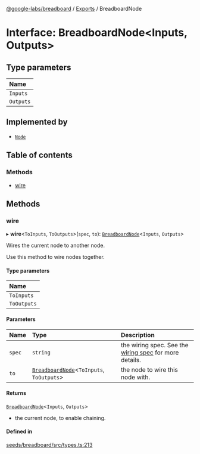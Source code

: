 [@google-labs/breadboard](../README.md) / [Exports](../modules.md) / BreadboardNode

# Interface: BreadboardNode<Inputs, Outputs\>

## Type parameters

| Name |
| :------ |
| `Inputs` |
| `Outputs` |

## Implemented by

- [`Node`](../classes/Node.md)

## Table of contents

### Methods

- [wire](BreadboardNode.md#wire)

## Methods

### wire

▸ **wire**<`ToInputs`, `ToOutputs`\>(`spec`, `to`): [`BreadboardNode`](BreadboardNode.md)<`Inputs`, `Outputs`\>

Wires the current node to another node.

Use this method to wire nodes together.

#### Type parameters

| Name |
| :------ |
| `ToInputs` |
| `ToOutputs` |

#### Parameters

| Name | Type | Description |
| :------ | :------ | :------ |
| `spec` | `string` | the wiring spec. See the [wiring spec](https://github.com/google/labs-prototypes/blob/main/seeds/breadboard/docs/wires.md) for more details. |
| `to` | [`BreadboardNode`](BreadboardNode.md)<`ToInputs`, `ToOutputs`\> | the node to wire this node with. |

#### Returns

[`BreadboardNode`](BreadboardNode.md)<`Inputs`, `Outputs`\>

- the current node, to enable chaining.

#### Defined in

[seeds/breadboard/src/types.ts:213](https://github.com/Chizobaonorh/labs-prototypes/blob/9100e28/seeds/breadboard/src/types.ts#L213)
